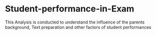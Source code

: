 # Student-performance-in-Exam
This Analysis is conducted to understand the influence of the parents background, Text preparation and other factors of student performances
